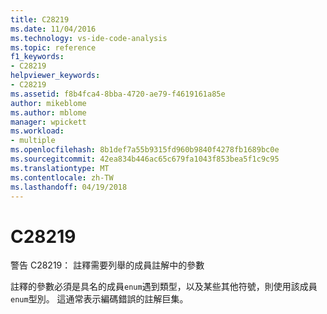 ```yaml
---
title: C28219
ms.date: 11/04/2016
ms.technology: vs-ide-code-analysis
ms.topic: reference
f1_keywords:
- C28219
helpviewer_keywords:
- C28219
ms.assetid: f8b4fca4-8bba-4720-ae79-f4619161a85e
author: mikeblome
ms.author: mblome
manager: wpickett
ms.workload:
- multiple
ms.openlocfilehash: 8b1def7a55b9315fd960b9840f4278fb1689bc0e
ms.sourcegitcommit: 42ea834b446ac65c679fa1043f853bea5f1c9c95
ms.translationtype: MT
ms.contentlocale: zh-TW
ms.lasthandoff: 04/19/2018
---
```

# <a name="c28219"></a>C28219
警告 C28219： 註釋需要列舉的成員註解中的參數

 註釋的參數必須是具名的成員`enum`遇到類型，以及某些其他符號，則使用該成員`enum`型別。 這通常表示編碼錯誤的註解巨集。